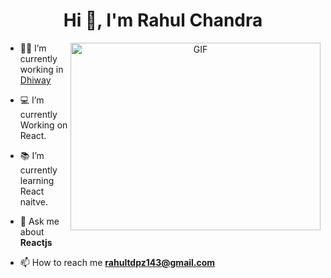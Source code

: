 <h1 align="center">Hi 👋, I'm  Rahul Chandra</h1>

<a target="_blank" align="center">
  <img align="right" top="500" height="300" width="400" alt="GIF" src="https://media.giphy.com/media/SWoSkN6DxTszqIKEqv/giphy.gif">
</a>

- 👨‍💻 I’m currently working in <a href="https://dhiway.com" target="blank">Dhiway</a>

- 💻 I’m currently Working on React.

- 📚 I’m currently learning React naitve.

- 💬 Ask me about **Reactjs**

- 📫 How to reach me **rahultdpz143@gmail.com**
<br/>


